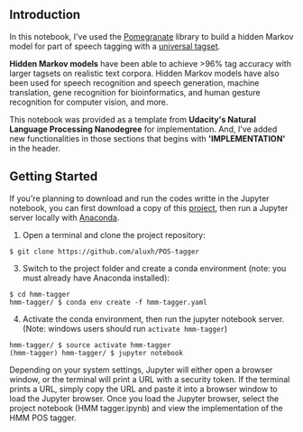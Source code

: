 ## Introduction

In this notebook, I've used the [Pomegranate](https://github.com/jmschrei/pomegranate) library to build a hidden Markov model for part of speech tagging with a [universal tagset](http://www.petrovi.de/data/universal.pdf). 

**Hidden Markov models** have been able to achieve >96% tag accuracy with larger tagsets on realistic text corpora. Hidden Markov models have also been used for speech recognition and speech generation, machine translation, gene recognition for bioinformatics, and human gesture recognition for computer vision, and more.

This notebook was provided as a template from **Udacity's Natural Language Processing Nanodegree** for implementation. And, I've added new functionalities in those sections that begins with **'IMPLEMENTATION'** in the header.

## Getting Started

If you're planning to download and run the codes writte in the Jupyter notebook, you can first download a copy of this [project](https://github.com/aluxh/POS-tagger), then run a Jupyter server locally with [Anaconda](https://www.anaconda.com/download/).

1. Open a terminal and clone the project repository:
```
$ git clone https://github.com/aluxh/POS-tagger
```

3. Switch to the project folder and create a conda environment (note: you must already have Anaconda installed):
```
$ cd hmm-tagger
hmm-tagger/ $ conda env create -f hmm-tagger.yaml
```

4. Activate the conda environment, then run the jupyter notebook server. (Note: windows users should run `activate hmm-tagger`)
```
hmm-tagger/ $ source activate hmm-tagger
(hmm-tagger) hmm-tagger/ $ jupyter notebook
```

Depending on your system settings, Jupyter will either open a browser window, or the terminal will print a URL with a security token. If the terminal prints a URL, simply copy the URL and paste it into a browser window to load the Jupyter browser. Once you load the Jupyter browser, select the project notebook (HMM tagger.ipynb) and view the implementation of the HMM POS tagger.